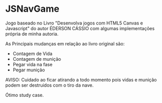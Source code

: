 # JSNavGame
Jogo baseado no Livro "Desenvolva jogos com HTML5 Canvas e Javascript" do autor ÉDERSON CÁSSIO com algumas implementações própria de minha autoria.

As Principais mudanças em relação ao livro original são:

- Contagem de Vida
- Contagem de munição
- Pegar vida na fase
- Pegar munição

AVISO: Cuidado ao ficar atirando a todo momento pois vidas e munição podem ser destruidos com o tiro da nave.

Ótimo study case.
